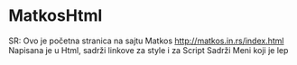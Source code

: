 # MatkosHtml
SR: Ovo je početna stranica na sajtu Matkos http://matkos.in.rs/index.html
Napisana je u Html, sadrži linkove za style i za Script
Sadrži Meni koji je lep
